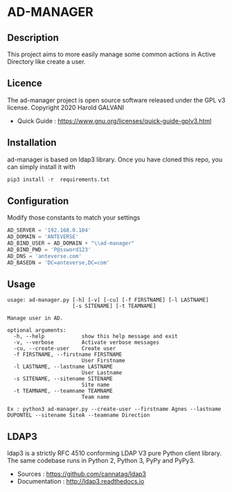 AD-MANAGER
==========

Description
-----------
This project aims to more easily manage some common actions in Active Directory like create a user.

Licence
-------
The ad-manager project is open source software released under the GPL v3 license. Copyright 2020 Harold GALVANI
* Quick Guide : https://www.gnu.org/licenses/quick-guide-gplv3.html

Installation
-------------
ad-manager is based on ldap3 library.
Once you have cloned this repo, you can simply install it with
```python
pip3 install -r  requirements.txt
```

Configuration
-------------
Modify those constants to match your settings
```python
AD_SERVER = '192.168.0.104'
AD_DOMAIN = 'ANTEVERSE'
AD_BIND_USER = AD_DOMAIN + "\\ad-manager"
AD_BIND_PWD = 'P@ssword123'
AD_DNS = 'anteverse.com'
AD_BASEDN = 'DC=anteverse,DC=com'
```

Usage
-----
```
usage: ad-manager.py [-h] [-v] [-cu] [-f FIRSTNAME] [-l LASTNAME]
                     [-s SITENAME] [-t TEAMNAME]

Manage user in AD.

optional arguments:
  -h, --help            show this help message and exit
  -v, --verbose         Activate verbose messages
  -cu, --create-user    Create user
  -f FIRSTNAME, --firstname FIRSTNAME
                        User Firstname
  -l LASTNAME, --lastname LASTNAME
                        User Lastname
  -s SITENAME, --sitename SITENAME
                        Site name
  -t TEAMNAME, --teamname TEAMNAME
                        Team name

Ex : python3 ad-manager.py --create-user --firstname Agnes --lastname DUPONTEL --sitename SiteA --teamname Direction
```

LDAP3
-----
ldap3 is a strictly RFC 4510 conforming LDAP V3 pure Python client library. The same codebase runs in Python 2, Python 3, PyPy and PyPy3.

* Sources : https://github.com/cannatag/ldap3
* Documentation : http://ldap3.readthedocs.io